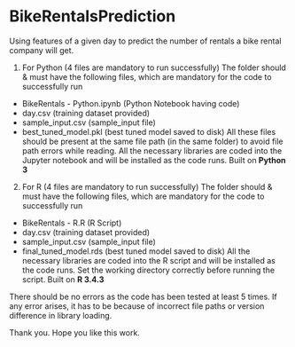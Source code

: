 # BikeRentalsPrediction
Using features of a given day to predict the number of rentals a bike rental company will get.

1. For Python (4 files are mandatory to run successfully)
The folder should & must have the following files, which are mandatory for the code to successfully
run
  * BikeRentals - Python.ipynb (Python Notebook having code)
  * day.csv (training dataset provided)
  * sample_input.csv (sample_input file)
  * best_tuned_model.pkl (best tuned model saved to disk)
All these files should be present at the same file path (in the same folder) to avoid file path errors
while reading.
All the necessary libraries are coded into the Jupyter notebook and will be installed as the code runs.
Built on **Python 3**
2. For R (4 files are mandatory to run successfully)
The folder should & must have the following files, which are mandatory for the code to successfully
run
  * BikeRentals - R.R (R Script)
  * day.csv (training dataset provided)
  * sample_input.csv (sample_input file)
  * final_tuned_model.rds (best tuned model saved to disk)
All the necessary libraries are coded into the R script and will be installed as the code runs. Set the
working directory correctly before running the script.
Built on **R 3.4.3**

There should be no errors as the code has been tested at least 5 times. If any error arises, it has to be
because of incorrect file paths or version difference in library loading.

Thank you. Hope you like this work.
